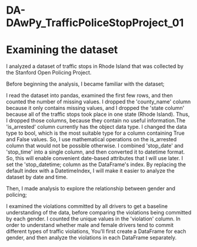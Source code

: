 # DA-DAwPy_TrafficPoliceStopProject_01

# Examining the dataset

I analyzed a dataset of traffic stops in Rhode Island that was collected by the Stanford Open Policing Project.

Before beginning the analysis, I became familiar with the dataset;

I read the dataset into pandas, examined the first few rows, and then counted the number of missing values. I dropped the 'county_name' column because it only contains missing values, and I dropped the 'state column' because all of the traffic stops took place in one state (Rhode Island). Thus, I dropped those columns, because they contain no useful information.The 'is_arrested' column currently has the object data type. I changed the data type to bool, which is the most suitable type for a column containing True and False values. So, I use mathematical operations on the is_arrested column that would not be possible otherwise. I combined 'stop_date' and 'stop_time' into a single column, and then converted it to datetime format. So, this will enable convenient date-based attributes that I will use later. I set the 'stop_datetime; column as the DataFrame's index. By replacing the default index with a DatetimeIndex, I will make it easier to analyze the dataset by date and time.

Then, I made analysis to explore the relationship between gender and policing;

I examined the violations committed by all drivers to get a baseline understanding of the data, before comparing the violations being committed by each gender. I counted the unique values in the 'violation' column. In order to understand whether male and female drivers tend to commit different types of traffic violations, You'll first create a DataFrame for each gender, and then analyze the violations in each DataFrame separately.






